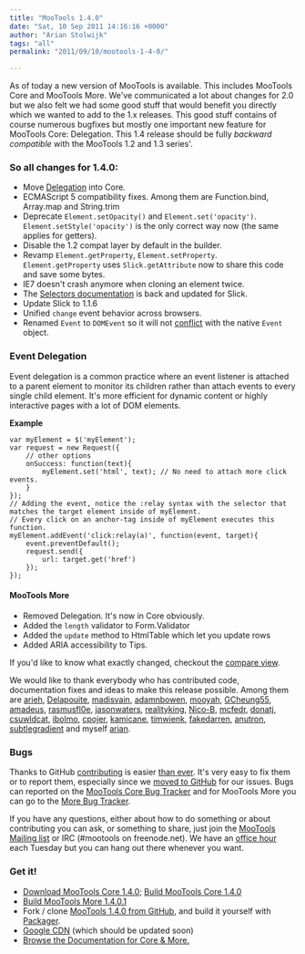 ```yaml
---
title: "MooTools 1.4.0"
date: "Sat, 10 Sep 2011 14:16:16 +0000"
author: "Arian Stolwijk"
tags: "all"
permalink: "2011/09/10/mootools-1-4-0/"

---
```

As of today a new version of MooTools is available. This includes MooTools Core and MooTools More. We've communicated a lot about changes for 2.0 but we also felt we had some good stuff that would benefit you directly which we wanted to add to the 1.x releases. This good stuff contains of course numerous bugfixes but mostly one important new feature for MooTools Core: Delegation. This 1.4 release should be fully _backward compatible_ with the MooTools 1.2 and 1.3 series'.

<!--more-->

### So all changes for 1.4.0:

- Move [Delegation][] into Core.
- ECMAScript 5 compatibility fixes. Among them are Function.bind, Array.map and String.trim
- Deprecate `Element.setOpacity()` and `Element.set('opacity')`. `Element.setStyle('opacity')` is the only correct way now (the same applies for getters).
- Disable the 1.2 compat layer by default in the builder.
- Revamp `Element.getProperty`, `Element.setProperty`. `Element.getProperty` uses `Slick.getAttribute` now to share this code and save some bytes.
- IE7 doesn't crash anymore when cloning an element twice.
- The [Selectors documentation][Selectors] is back and updated for Slick.
- Update Slick to 1.1.6
- Unified `change` event behavior across browsers.
- Renamed `Event` to `DOMEvent` so it will not [conflict](http://trac.webkit.org/changeset/93951) with the native `Event` object.

### Event Delegation

Event delegation is a common practice where an event listener is attached to a parent element to monitor its children rather than attach events to every single child element. It's more efficient for dynamic content or highly interactive pages with a lot of DOM elements.

<strong>Example</strong>

	var myElement = $('myElement');
	var request = new Request({
		// other options
		onSuccess: function(text){
		    myElement.set('html', text); // No need to attach more click events.
		}
	});
	// Adding the event, notice the :relay syntax with the selector that matches the target element inside of myElement.
	// Every click on an anchor-tag inside of myElement executes this function.
	myElement.addEvent('click:relay(a)', function(event, target){
		event.preventDefault();
		request.send({
		    url: target.get('href')
		});
	});

#### MooTools More

- Removed Delegation. It's now in Core obviously.
- Added the `length` validator to Form.Validator
- Added the `update` method to HtmlTable which let you update rows
- Added ARIA accessibility to Tips.

If you'd like to know what exactly changed, checkout the [compare view][core-compare].

We would like to thank everybody who has contributed code, documentation fixes and ideas to make this release possible. Among them are [arieh](https://github.com/arieh), [Delapouite](https://github.com/Delapouite), [madisvain](https://github.com/madisvain), [adamnbowen](https://github.com/adamnbowen), [mooyah](https://github.com/mooyah), [GCheung55](https://github.com/GCheung55), [amadeus](https://github.com/amadeus), [rasmusfl0e](https://github.com/rasmusfl0e), [jasonwaters](https://github.com/jasonwaters), [realityking](https://github.com/realityking), [Nico-B](https://github.com/Nico-B), [mcfedr](https://github.com/mcfedr), [donatj](https://github.com/donatj), [csuwldcat](https://github.com/csuwldcat), [ibolmo](https://github.com/ibolmo), [cpojer](https://github.com/cpojer), [kamicane](https://github.com/kamicane), [timwienk](https://github.com/timwienk), [fakedarren](https://github.com/fakedarren), [anutron](https://github.com/anutron), [subtlegradient](https://github.com/subtlegradient) and myself [arian](https://github.com/arian).

### Bugs

Thanks to GitHub [contributing](https://github.com/blog/712-pull-requests-2-0) is easier [than ever](https://github.com/blog/905-edit-like-an-ace). It's very easy to fix them or to report them, especially since we [moved to GitHub][move-to-github] for our issues. Bugs can reported on the [MooTools Core Bug Tracker][core-bugs] and for MooTools More you can go to the [More Bug Tracker][more-bugs].

If you have any questions, either about how to do something or about contributing you can ask, or something to share, just join the [MooTools Mailing list][ML] or IRC (#mootools on freenode.net). We have an [office hour][] each Tuesday but you can hang out there whenever you want.

### Get it!

* [Download MooTools Core 1.4.0](/download); [Build MooTools Core 1.4.0](/core/)
* [Build MooTools More 1.4.0.1](/more/)
* Fork / clone [MooTools 1.4.0 from GitHub](http://github.com/mootools/mootools-core/tree/1.4.0), and build it yourself with [Packager](http://github.com/kamicane/packager).
* [Google CDN][cdn]  (which should be updated soon)
* [Browse the Documentation for Core & More.](/docs)


[Delegation]: /docs/core/Element/Element.Delegation
[Selectors]: /docs/core/Slick/Slick
[core-compare]: https://github.com/mootools/mootools-core/compare/1.3.2...1.4.0
[move-to-github]: /blog/2011/08/01/moving-to-github-issues/
[core-bugs]: https://github.com/mootools/mootools-core/issues
[more-bugs]: https://github.com/mootools/mootools-more/issues
[ML]: https://groups.google.com/forum/#!forum/mootools-users
[office hour]: /blog/2011/06/09/open-irc-office-hours/
[core-builder]: /core
[more-builder]: /more
[download]: /download
[cdn]: http://code.google.com/apis/ajaxlibs/documentation/index.html#mootools